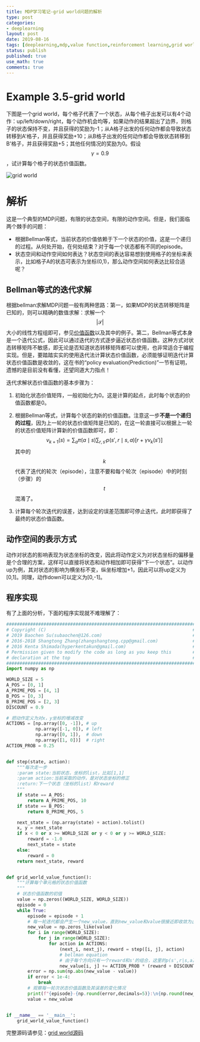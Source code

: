 ```yaml
---
title: MDP学习笔记-grid world问题的解析
type: post
categories:
- deeplearning
layout: post
date: 2019-08-16
tags: [deeplearning,mdp,value function,reinforcement learning,grid world]
status: publish
published: true
use_math: true
comments: true
---
```


# Example 3.5-grid world

下图是一个grid world，每个格子代表了一个状态，从每个格子出发可以有4个动作：up/left/down/right，每个动作机会均等，如果动作的结果超出了边界，则格子的状态保持不变，并且获得的奖励为-1；从A格子出发的任何动作都会导致状态转移到A'格子，并且获得奖励+10；从B格子出发的任何动作都会导致状态转移到B'格子，并且获得奖励+5；其他任何情况的奖励为0。假设$$\gamma=0.9$$，试计算每个格子的状态价值函数。

![grid world](https://raw.githubusercontent.com/subaochen/subaochen.github.io/master/images/rl/mdp/grid-world-5x5.png )

# 解析

这是一个典型的MDP问题，有限的状态空间，有限的动作空间。但是，我们面临两个棘手的问题：

* 根据Bellman等式，当前状态的价值依赖于下一个状态的价值，这是一个递归的过程。从何处开始，在何处结束？对于每一个状态都有不同的episode。
* 状态空间和动作空间如何表达？状态空间的表达容易想到使用格子的坐标来表示，比如格子A的状态可表示为坐标(0,1)，那么动作空间如何表达比较合适呢？

## Bellman等式的迭代求解

根据bellman求解MDP问题一般有两种思路：第一，如果MDP的状态转移矩阵是已知的，则可以精确的数值求解：求解一个$$|\mathcal{S}|$$大小的线性方程组即可，参见[价值函数](https://subaochen.github.io/deeplearning/2019/08/15/value-function-q-function/)以及其中的例子。第二，Bellman等式本身是一个迭代公式，因此可以通过迭代的方式逐步逼近状态价值函数。这种方式对状态转移矩阵不敏感，即无论是否知道状态转移矩阵都可以使用，也非常适合于编程实现。但是，要踏踏实实的使用迭代法计算状态价值函数，必须能够证明迭代计算状态价值函数是收敛的，这在书的“policy evaluation(Prediction)”一节有证明，遗憾的是目前没有看懂，还望同道大力指点！

迭代求解状态价值函数的基本步骤为：

1. 初始化状态价值矩阵，一般初始化为0。这是计算的起点，此时每个状态的价值函数都是0。

2. 根据Bellman等式，计算每个状态的新的价值函数。注意这一步**不是一个递归的过程**，因为上一轮的状态价值矩阵是已知的，在这一轮直接可以根据上一轮的状态价值矩阵计算新的价值函数即可，即：
   $$
   v_{k+1}(s)=\sum_a \pi(a\mid s)\sum_{r,s'}p(s',r\mid s,a)\left[r+\gamma v_k(s')\right]
   $$
   其中的$$k$$代表了迭代的轮次（episode），注意不要和每个轮次（episode）中的时刻（步骤）的$$t$$混淆了。

3. 计算每个轮次迭代的误差，达到设定的误差范围即可停止迭代，此时即获得了最终的状态价值函数。

## 动作空间的表示方式

动作对状态的影响表现为状态坐标的改变，因此将动作定义为对状态坐标的偏移量是个合理的方案，这样可以直接将状态和动作相加即可获得“下一个状态”。以动作up为例，其对状态的影响为横坐标不变，纵坐标增加+1，因此可以将up定义为[0,1]。同理，动作down可以定义为[0,-1]。

## 程序实现

有了上面的分析，下面的程序实现就不难理解了：

```python
#######################################################################
# Copyright (C)                                                       #
# 2019 Baochen Su(subaochen@126.com)                                  #
# 2016-2018 Shangtong Zhang(zhangshangtong.cpp@gmail.com)             #
# 2016 Kenta Shimada(hyperkentakun@gmail.com)                         #
# Permission given to modify the code as long as you keep this        #
# declaration at the top                                              #
#######################################################################
import numpy as np

WORLD_SIZE = 5
A_POS = [0, 1]
A_PRIME_POS = [4, 1]
B_POS = [0, 3]
B_PRIME_POS = [2, 3]
DISCOUNT = 0.9

# 把动作定义为对x，y坐标的增减改变
ACTIONS = [np.array([0, -1]), # up
           np.array([-1, 0]), # left
           np.array([0, 1]),  # down
           np.array([1, 0])]  # right
ACTION_PROB = 0.25


def step(state, action):
    """每次走一步
    :param state:当前状态，坐标的list，比如[1,1]
    :param action:当前采取的动作，是对状态坐标的修正
    :return:下一个状态（坐标的list）和reward
    """
    if state == A_POS:
        return A_PRIME_POS, 10
    if state == B_POS:
        return B_PRIME_POS, 5

    next_state = (np.array(state) + action).tolist()
    x, y = next_state
    if x < 0 or x >= WORLD_SIZE or y < 0 or y >= WORLD_SIZE:
        reward = -1.0
        next_state = state
    else:
        reward = 0
    return next_state, reward


def grid_world_value_function():
    """计算每个单元格的状态价值函数
    """
    # 状态价值函数的初值
    value = np.zeros((WORLD_SIZE, WORLD_SIZE))
    episode = 0
    while True:
        episode = episode + 1
        # 每一轮迭代都会产生一个new_value，直到new_value和value很接近即收敛为止
        new_value = np.zeros_like(value)
        for i in range(WORLD_SIZE):
            for j in range(WORLD_SIZE):
                for action in ACTIONS:
                    (next_i, next_j), reward = step([i, j], action)
                    # bellman equation
                    # 由于每个方向只有一个reward和s'的组合，这里的p(s',r|s,a)=1
                    new_value[i, j] += ACTION_PROB * (reward + DISCOUNT * value[next_i, next_j])
        error = np.sum(np.abs(new_value - value))
        if error < 1e-4:
            break
        # 观察每一轮次状态价值函数及其误差的变化情况
        print(f"{episode}-{np.round(error,decimals=5)}:\n{np.round(new_value,decimals=2)}")
        value = new_value


if __name__ == '__main__':
    grid_world_value_function()
```

完整源码请参见：[grid world源码](https://raw.githubusercontent.com/subaochen/subaochen.github.io/master/resources/grid_world.py)